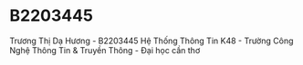 # B2203445
Trương Thị Dạ Hương - B2203445
Hệ Thống Thông Tin K48 - Trường Công Nghệ Thông Tin & Truyền Thông - Đại học cần thơ
